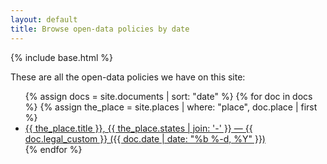 ```yaml
---
layout: default
title: Browse open-data policies by date
---
```


{% include base.html %}

These are all the open-data policies we have on this site:

<ul>
{% assign docs = site.documents | sort: "date" %}
{% for doc in docs %}
  {% assign the_place = site.places | where: "place", doc.place | first %}
  <li>
    <a href="{{ doc.url }}">{{ the_place.title }}, {{ the_place.states | join: '-' }} — {{ doc.legal_custom }} ({{ doc.date | date: "%b %-d, %Y" }})</a>
  </li>
{% endfor %}
</ul>
